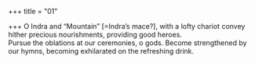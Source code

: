 +++
title = "01"

+++
O Indra and “Mountain” [=Indra’s mace?], with a lofty chariot convey  hither precious nourishments, providing good heroes.  
Pursue the oblations at our ceremonies, o gods. Become strengthened by  our hymns, becoming exhilarated on the refreshing drink.  